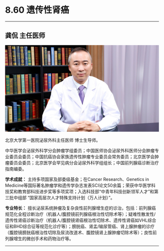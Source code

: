 # 8.60 遗传性肾癌

---

## 龚侃 主任医师

![1681549926965](image/c08_060/1681549926965.png)

北京大学第一医院泌尿外科主任医师 博士生导师。

中华医学会泌尿外科学分会肿瘤学组委员；中国医师协会泌尿外科医师分会肿瘤专业委员会委员；中国抗癌协会家族遗传性肿瘤专业委员会常务委员；北京医学会肿瘤委员会委员；北京医学会罕见病分会泌尿外科学组组长；中国前列腺癌诊断治疗指南编委。


**学术成就：** 主持多项国家及部委级基金；在Cancer Research、Genetics in Medicine等国际著名肿瘤学和遗传学杂志发表SCI论文50余篇；荣获中华医学科技奖和教育部科技进步奖等多项奖项；入选科技部“中青年科技创新领军人才”和第三批中组部 “国家高层次人才特殊支持计划（万人计划）”。


**专业特长：** 擅长泌尿系统肿瘤及复杂良性前列腺增生症的诊治，包括：前列腺癌规范化全程诊断治疗（机器人/腹腔镜前列腺癌根治性切除术等）；疑难性散发性/遗传性肾癌诊断治疗（机器人/腹腔镜肾癌根治性切除术、遗传性肾癌如VHL综合征和BHD综合征等规范化诊疗等）；膀胱癌、肾盂/输尿管癌、肾上腺肿瘤的诊疗（腹腔镜膀胱癌根治性切除及尿流改道术、腹腔镜肾上腺肿瘤切除术等）；良性前列腺增生的微创手术和药物治疗等。

---
